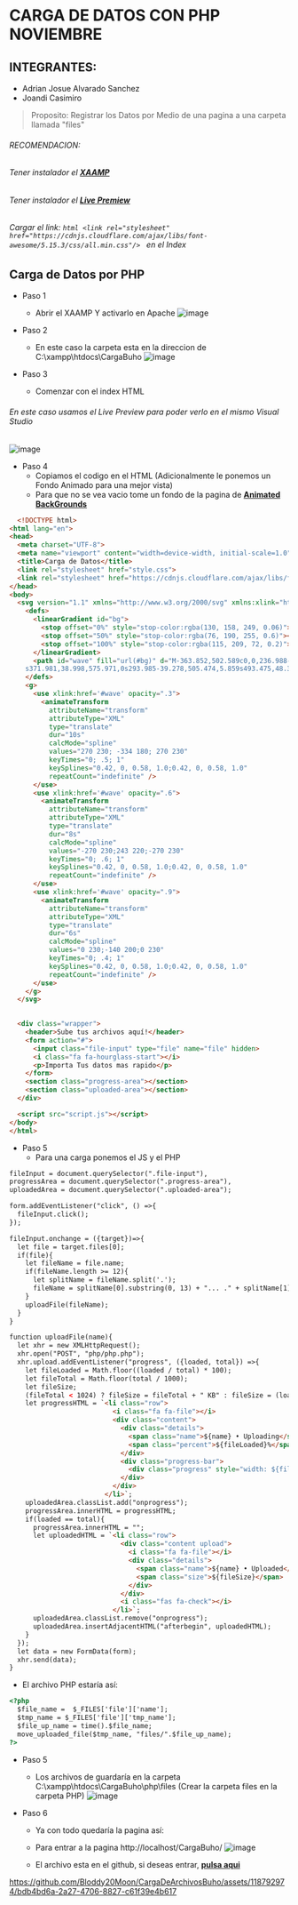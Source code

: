 # CARGA DE DATOS CON PHP NOVIEMBRE
## INTEGRANTES:
* Adrian Josue Alvarado Sanchez
* Joandi Casimiro
>Proposito: Registrar los Datos por Medio de una pagina a una carpeta llamada "files"
###### RECOMENDACION:
###### Tener instalador el [**XAAMP**](https://www.apachefriends.org/es/index.html)
###### Tener instalador el [**Live Premiew**](https://marketplace.visualstudio.com/items?itemName=ms-vscode.live-server)
###### Cargar el link: ```html <link rel="stylesheet" href="https://cdnjs.cloudflare.com/ajax/libs/font-awesome/5.15.3/css/all.min.css"/> ``` en el Index

## Carga de Datos por PHP
+ Paso 1
   * Abrir el XAAMP Y activarlo en Apache
![image](https://github.com/Bloddy20Moon/CargaDeArchivosBuho/assets/118792974/c614e691-2418-480d-8d8a-88eac50a8c8a)

+ Paso 2
   * En este caso la carpeta esta en la direccion de C:\xampp\htdocs\CargaBuho
![image](https://github.com/Bloddy20Moon/CargaDeArchivosBuho/assets/118792974/73b45d7b-2da0-4300-9943-91d662a3965e)

+ Paso 3
   * Comenzar con el index HTML
######  En este caso usamos el Live Preview para poder verlo en el mismo Visual Studio
![image](https://github.com/Bloddy20Moon/CargaDeArchivosBuho/assets/118792974/fc6b40fc-a51f-44b2-8995-307bb8ebcb37)

+ Paso 4
   * Copiamos el codigo en el HTML (Adicionalmente le ponemos un Fondo Animado para una mejor vista)
   * Para que no se vea vacio tome un fondo de la pagina de [**Animated BackGrounds**](https://animatedbackgrounds.me/)
```html
  <!DOCTYPE html>
<html lang="en">
<head>
  <meta charset="UTF-8">
  <meta name="viewport" content="width=device-width, initial-scale=1.0">
  <title>Carga de Datos</title>
  <link rel="stylesheet" href="style.css">
  <link rel="stylesheet" href="https://cdnjs.cloudflare.com/ajax/libs/font-awesome/5.15.3/css/all.min.css"/>
</head>
<body>
  <svg version="1.1" xmlns="http://www.w3.org/2000/svg" xmlns:xlink="http://www.w3.org/1999/xlink" x="0px" y="0px" width="100%" height="100%" viewBox="0 0 1600 900" preserveAspectRatio="xMidYMax slice">
    <defs>
      <linearGradient id="bg">
        <stop offset="0%" style="stop-color:rgba(130, 158, 249, 0.06)"></stop>
        <stop offset="50%" style="stop-color:rgba(76, 190, 255, 0.6)"></stop>
        <stop offset="100%" style="stop-color:rgba(115, 209, 72, 0.2)"></stop>
      </linearGradient>
      <path id="wave" fill="url(#bg)" d="M-363.852,502.589c0,0,236.988-41.997,505.475,0
    s371.981,38.998,575.971,0s293.985-39.278,505.474,5.859s493.475,48.368,716.963-4.995v560.106H-363.852V502.589z" />
    </defs>
    <g>
      <use xlink:href='#wave' opacity=".3">
        <animateTransform
          attributeName="transform"
          attributeType="XML"
          type="translate"
          dur="10s"
          calcMode="spline"
          values="270 230; -334 180; 270 230"
          keyTimes="0; .5; 1"
          keySplines="0.42, 0, 0.58, 1.0;0.42, 0, 0.58, 1.0"
          repeatCount="indefinite" />
      </use>
      <use xlink:href='#wave' opacity=".6">
        <animateTransform
          attributeName="transform"
          attributeType="XML"
          type="translate"
          dur="8s"
          calcMode="spline"
          values="-270 230;243 220;-270 230"
          keyTimes="0; .6; 1"
          keySplines="0.42, 0, 0.58, 1.0;0.42, 0, 0.58, 1.0"
          repeatCount="indefinite" />
      </use>
      <use xlink:href='#wave' opacity=".9">
        <animateTransform
          attributeName="transform"
          attributeType="XML"
          type="translate"
          dur="6s"
          calcMode="spline"
          values="0 230;-140 200;0 230"
          keyTimes="0; .4; 1"
          keySplines="0.42, 0, 0.58, 1.0;0.42, 0, 0.58, 1.0"
          repeatCount="indefinite" />
      </use>
    </g>
  </svg>
  

  <div class="wrapper">
    <header>Sube tus archivos aquí!</header>
    <form action="#">
      <input class="file-input" type="file" name="file" hidden>
      <i class="fa fa-hourglass-start"></i>
      <p>Importa Tus datos mas rapido</p>
    </form>
    <section class="progress-area"></section>
    <section class="uploaded-area"></section>
  </div>

  <script src="script.js"></script>
</body>
</html>
```
+ Paso 5
   * Para una carga ponemos el JS y el PHP
```html const form = document.querySelector("form"),
fileInput = document.querySelector(".file-input"),
progressArea = document.querySelector(".progress-area"),
uploadedArea = document.querySelector(".uploaded-area");

form.addEventListener("click", () =>{
  fileInput.click();
});

fileInput.onchange = ({target})=>{
  let file = target.files[0];
  if(file){
    let fileName = file.name;
    if(fileName.length >= 12){
      let splitName = fileName.split('.');
      fileName = splitName[0].substring(0, 13) + "... ." + splitName[1];
    }
    uploadFile(fileName);
  }
}

function uploadFile(name){
  let xhr = new XMLHttpRequest();
  xhr.open("POST", "php/php.php");
  xhr.upload.addEventListener("progress", ({loaded, total}) =>{
    let fileLoaded = Math.floor((loaded / total) * 100);
    let fileTotal = Math.floor(total / 1000);
    let fileSize;
    (fileTotal < 1024) ? fileSize = fileTotal + " KB" : fileSize = (loaded / (1024*1024)).toFixed(2) + " MB";
    let progressHTML = `<li class="row">
                          <i class="fa fa-file"></i>
                          <div class="content">
                            <div class="details">
                              <span class="name">${name} • Uploading</span>
                              <span class="percent">${fileLoaded}%</span>
                            </div>
                            <div class="progress-bar">
                              <div class="progress" style="width: ${fileLoaded}%"></div>
                            </div>
                          </div>
                        </li>`;
    uploadedArea.classList.add("onprogress");
    progressArea.innerHTML = progressHTML;
    if(loaded == total){
      progressArea.innerHTML = "";
      let uploadedHTML = `<li class="row">
                            <div class="content upload">
                              <i class="fa fa-file"></i>
                              <div class="details">
                                <span class="name">${name} • Uploaded</span>
                                <span class="size">${fileSize}</span>
                              </div>
                            </div>
                            <i class="fas fa-check"></i>
                          </li>`;
      uploadedArea.classList.remove("onprogress");
      uploadedArea.insertAdjacentHTML("afterbegin", uploadedHTML);
    }
  });
  let data = new FormData(form);
  xhr.send(data);
}
```
   * El archivo PHP estaría así:
```html
<?php
  $file_name =  $_FILES['file']['name'];
  $tmp_name = $_FILES['file']['tmp_name'];
  $file_up_name = time().$file_name;
  move_uploaded_file($tmp_name, "files/".$file_up_name);
?>
```
+ Paso 5
   * Los archivos de guardaría en la carpeta C:\xampp\htdocs\CargaBuho\php\files (Crear la carpeta files en la carpeta PHP)
![image](https://github.com/Bloddy20Moon/CargaDeArchivosBuho/assets/118792974/4d0ded93-5930-41ea-aae3-293c0247aec0)
 
+ Paso 6
   * Ya con todo quedaría la pagina así:
   * Para entrar a la pagina http://localhost/CargaBuho/
![image](https://github.com/Bloddy20Moon/CargaDeArchivosBuho/assets/118792974/a3d14661-0b7b-452f-b206-7b282ea08968)

   * El archivo esta en el github, si deseas entrar, [**pulsa aqui**](https://github.com/Bloddy20Moon/CargaDeArchivosBuho)

https://github.com/Bloddy20Moon/CargaDeArchivosBuho/assets/118792974/bdb4bd6a-2a27-4706-8827-c61f39e4b617


